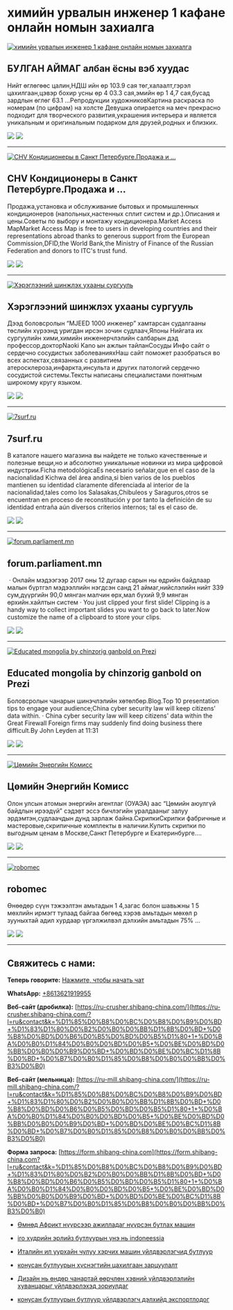 # химийн урвалын инженер 1 кафане онлайн номын захиалга

<a href="https://swt.shibang-china.com/?l=ru&img&k=%D1%85%D0%B8%D0%BC%D0%B8%D0%B9%D0%BD+%D1%83%D1%80%D0%B2%D0%B0%D0%BB%D1%8B%D0%BD+%D0%B8%D0%BD%D0%B6%D0%B5%D0%BD%D0%B5%D1%80+1+%D0%BA%D0%B0%D1%84%D0%B0%D0%BD%D0%B5+%D0%BE%D0%BD%D0%BB%D0%B0%D0%B9%D0%BD+%D0%BD%D0%BE%D0%BC%D1%8B%D0%BD+%D0%B7%D0%B0%D1%85%D0%B8%D0%B0%D0%BB%D0%B3%D0%B0" target="_blank">![химийн урвалын инженер 1 кафане онлайн номын захиалга](http://static.shibang-china.com/all-800x300/398.jpg)</a>

## БУЛГАН АЙМАГ албан ёсны вэб хуудас
Нийт өглөгөөс цалин,НДШ ийн өр 103.9 сая төг,халаалт,гэрэл цахилгаан,цэвэр бохир усны өр 4 03.3 сая,эмийн өр 1 4,7 сая,бусад зардлын өглөг 63.1 …Репродукции художниковКартина раскраска по номерам (по цифрам) на холсте Девушка опирается на меч прекрасно подходит для творческого развития,украшения интерьера и является уникальным и оригинальным подарком для друзей,родных и близких.


<a href="https://whatsapp.shibangsoft.com/WhatsApp.php" target="_blank" title="WhatsApp">![](http://static.shibang-china.com/icon/whatsapp.png)</a> <a href="https://swt.shibang-china.com/?l=ru&icon&k=%D1%85%D0%B8%D0%BC%D0%B8%D0%B9%D0%BD+%D1%83%D1%80%D0%B2%D0%B0%D0%BB%D1%8B%D0%BD+%D0%B8%D0%BD%D0%B6%D0%B5%D0%BD%D0%B5%D1%80+1+%D0%BA%D0%B0%D1%84%D0%B0%D0%BD%D0%B5+%D0%BE%D0%BD%D0%BB%D0%B0%D0%B9%D0%BD+%D0%BD%D0%BE%D0%BC%D1%8B%D0%BD+%D0%B7%D0%B0%D1%85%D0%B8%D0%B0%D0%BB%D0%B3%D0%B0" target="_blank">![](http://static.shibang-china.com/icon/chat-ru.png)</a>

---

<a href="https://swt.shibang-china.com/?l=ru&img&k=%D1%85%D0%B8%D0%BC%D0%B8%D0%B9%D0%BD+%D1%83%D1%80%D0%B2%D0%B0%D0%BB%D1%8B%D0%BD+%D0%B8%D0%BD%D0%B6%D0%B5%D0%BD%D0%B5%D1%80+1+%D0%BA%D0%B0%D1%84%D0%B0%D0%BD%D0%B5+%D0%BE%D0%BD%D0%BB%D0%B0%D0%B9%D0%BD+%D0%BD%D0%BE%D0%BC%D1%8B%D0%BD+%D0%B7%D0%B0%D1%85%D0%B8%D0%B0%D0%BB%D0%B3%D0%B0" target="_blank">![CHV Кондиционеры в Санкт Петербурге.Продажа и …](http://static.shibang-china.com/all-800x300/752.jpg)</a>

## CHV Кондиционеры в Санкт Петербурге.Продажа и …
Продажа,установка и обслуживание бытовых и промышленных кондиционеров (напольных,настенных сплит систем и др.).Описания и цены.Советы по выбору и монтажу кондиционера.Market Access MapMarket Access Map is free to users in developing countries and their representations abroad thanks to generous support from the European Commission,DFID,the World Bank,the Ministry of Finance of the Russian Federation and donors to ITC's trust fund.


<a href="https://whatsapp.shibangsoft.com/WhatsApp.php" target="_blank" title="WhatsApp">![](http://static.shibang-china.com/icon/whatsapp.png)</a> <a href="https://swt.shibang-china.com/?l=ru&icon&k=%D1%85%D0%B8%D0%BC%D0%B8%D0%B9%D0%BD+%D1%83%D1%80%D0%B2%D0%B0%D0%BB%D1%8B%D0%BD+%D0%B8%D0%BD%D0%B6%D0%B5%D0%BD%D0%B5%D1%80+1+%D0%BA%D0%B0%D1%84%D0%B0%D0%BD%D0%B5+%D0%BE%D0%BD%D0%BB%D0%B0%D0%B9%D0%BD+%D0%BD%D0%BE%D0%BC%D1%8B%D0%BD+%D0%B7%D0%B0%D1%85%D0%B8%D0%B0%D0%BB%D0%B3%D0%B0" target="_blank">![](http://static.shibang-china.com/icon/chat-ru.png)</a>

---

<a href="https://swt.shibang-china.com/?l=ru&img&k=%D1%85%D0%B8%D0%BC%D0%B8%D0%B9%D0%BD+%D1%83%D1%80%D0%B2%D0%B0%D0%BB%D1%8B%D0%BD+%D0%B8%D0%BD%D0%B6%D0%B5%D0%BD%D0%B5%D1%80+1+%D0%BA%D0%B0%D1%84%D0%B0%D0%BD%D0%B5+%D0%BE%D0%BD%D0%BB%D0%B0%D0%B9%D0%BD+%D0%BD%D0%BE%D0%BC%D1%8B%D0%BD+%D0%B7%D0%B0%D1%85%D0%B8%D0%B0%D0%BB%D0%B3%D0%B0" target="_blank">![Хэрэглээний шинжлэх ухааны сургууль](http://static.shibang-china.com/all-800x300/265.jpg)</a>

## Хэрэглээний шинжлэх ухааны сургууль
Дээд боловсролын “MJEED 1000 инженер” хамтарсан судалгааны төслийн хүрээнд уригдан ирсэн зочин судлаач,Японы Нийгата их сургуулийн хими,химийн инженерчлэлийн салбарын дэд профессор,докторNaoki Kano ын ажлын тайланСосуды Инфо сайт о сердечно сосудистых заболеванияхНаш сайт поможет разобраться во всех аспектах,связанных с развитием атеросклероза,инфаркта,инсульта и других патологий сердечно сосудистой системы.Тексты написаны специалистами понятным широкому кругу языком.


<a href="https://whatsapp.shibangsoft.com/WhatsApp.php" target="_blank" title="WhatsApp">![](http://static.shibang-china.com/icon/whatsapp.png)</a> <a href="https://swt.shibang-china.com/?l=ru&icon&k=%D1%85%D0%B8%D0%BC%D0%B8%D0%B9%D0%BD+%D1%83%D1%80%D0%B2%D0%B0%D0%BB%D1%8B%D0%BD+%D0%B8%D0%BD%D0%B6%D0%B5%D0%BD%D0%B5%D1%80+1+%D0%BA%D0%B0%D1%84%D0%B0%D0%BD%D0%B5+%D0%BE%D0%BD%D0%BB%D0%B0%D0%B9%D0%BD+%D0%BD%D0%BE%D0%BC%D1%8B%D0%BD+%D0%B7%D0%B0%D1%85%D0%B8%D0%B0%D0%BB%D0%B3%D0%B0" target="_blank">![](http://static.shibang-china.com/icon/chat-ru.png)</a>

---

<a href="https://swt.shibang-china.com/?l=ru&img&k=%D1%85%D0%B8%D0%BC%D0%B8%D0%B9%D0%BD+%D1%83%D1%80%D0%B2%D0%B0%D0%BB%D1%8B%D0%BD+%D0%B8%D0%BD%D0%B6%D0%B5%D0%BD%D0%B5%D1%80+1+%D0%BA%D0%B0%D1%84%D0%B0%D0%BD%D0%B5+%D0%BE%D0%BD%D0%BB%D0%B0%D0%B9%D0%BD+%D0%BD%D0%BE%D0%BC%D1%8B%D0%BD+%D0%B7%D0%B0%D1%85%D0%B8%D0%B0%D0%BB%D0%B3%D0%B0" target="_blank">![7surf.ru](http://static.shibang-china.com/all-800x300/973.jpg)</a>

## 7surf.ru
В каталоге нашего магазина вы найдете не только качественные и полезные вещи,но и абсолютно уникальные новинки из мира цифровой индустрии.Ficha metodol&#243;gicaEs necesario se&#241;alar,que en el caso de la nacionalidad Kichwa del &#225;rea andina,si bien varios de los pueblos mantienen su identidad claramente diferenciada al interior de la nacionalidad,tales como los Salasakas,Chibuleos y Saraguros,otros se encuentran en proceso de reconstituci&#243;n y por tanto la definici&#243;n de su identidad entra&#241;a a&#250;n diversos criterios internos; tal es el caso de.


<a href="https://whatsapp.shibangsoft.com/WhatsApp.php" target="_blank" title="WhatsApp">![](http://static.shibang-china.com/icon/whatsapp.png)</a> <a href="https://swt.shibang-china.com/?l=ru&icon&k=%D1%85%D0%B8%D0%BC%D0%B8%D0%B9%D0%BD+%D1%83%D1%80%D0%B2%D0%B0%D0%BB%D1%8B%D0%BD+%D0%B8%D0%BD%D0%B6%D0%B5%D0%BD%D0%B5%D1%80+1+%D0%BA%D0%B0%D1%84%D0%B0%D0%BD%D0%B5+%D0%BE%D0%BD%D0%BB%D0%B0%D0%B9%D0%BD+%D0%BD%D0%BE%D0%BC%D1%8B%D0%BD+%D0%B7%D0%B0%D1%85%D0%B8%D0%B0%D0%BB%D0%B3%D0%B0" target="_blank">![](http://static.shibang-china.com/icon/chat-ru.png)</a>

---

<a href="https://swt.shibang-china.com/?l=ru&img&k=%D1%85%D0%B8%D0%BC%D0%B8%D0%B9%D0%BD+%D1%83%D1%80%D0%B2%D0%B0%D0%BB%D1%8B%D0%BD+%D0%B8%D0%BD%D0%B6%D0%B5%D0%BD%D0%B5%D1%80+1+%D0%BA%D0%B0%D1%84%D0%B0%D0%BD%D0%B5+%D0%BE%D0%BD%D0%BB%D0%B0%D0%B9%D0%BD+%D0%BD%D0%BE%D0%BC%D1%8B%D0%BD+%D0%B7%D0%B0%D1%85%D0%B8%D0%B0%D0%BB%D0%B3%D0%B0" target="_blank">![forum.parliament.mn](http://static.shibang-china.com/all-800x300/1465.jpg)</a>

## forum.parliament.mn
&nbsp;&#0183;&#32;Онлайн мэдээгээр 2017 оны 12 дугаар сарын ны өдрийн байдлаар малын бүртгэл мэдээллийн нэгдсэн санд 21 аймаг,нийслэлийн нийт 339 сум,дүүргийн 90,0 мянган малчин өрх,мал бүхий 9,9 мянган өрхийн.хайлтын систем&nbsp;&#0183;&#32;You just clipped your first slide! Clipping is a handy way to collect important slides you want to go back to later.Now customize the name of a clipboard to store your clips.


<a href="https://whatsapp.shibangsoft.com/WhatsApp.php" target="_blank" title="WhatsApp">![](http://static.shibang-china.com/icon/whatsapp.png)</a> <a href="https://swt.shibang-china.com/?l=ru&icon&k=%D1%85%D0%B8%D0%BC%D0%B8%D0%B9%D0%BD+%D1%83%D1%80%D0%B2%D0%B0%D0%BB%D1%8B%D0%BD+%D0%B8%D0%BD%D0%B6%D0%B5%D0%BD%D0%B5%D1%80+1+%D0%BA%D0%B0%D1%84%D0%B0%D0%BD%D0%B5+%D0%BE%D0%BD%D0%BB%D0%B0%D0%B9%D0%BD+%D0%BD%D0%BE%D0%BC%D1%8B%D0%BD+%D0%B7%D0%B0%D1%85%D0%B8%D0%B0%D0%BB%D0%B3%D0%B0" target="_blank">![](http://static.shibang-china.com/icon/chat-ru.png)</a>

---

<a href="https://swt.shibang-china.com/?l=ru&img&k=%D1%85%D0%B8%D0%BC%D0%B8%D0%B9%D0%BD+%D1%83%D1%80%D0%B2%D0%B0%D0%BB%D1%8B%D0%BD+%D0%B8%D0%BD%D0%B6%D0%B5%D0%BD%D0%B5%D1%80+1+%D0%BA%D0%B0%D1%84%D0%B0%D0%BD%D0%B5+%D0%BE%D0%BD%D0%BB%D0%B0%D0%B9%D0%BD+%D0%BD%D0%BE%D0%BC%D1%8B%D0%BD+%D0%B7%D0%B0%D1%85%D0%B8%D0%B0%D0%BB%D0%B3%D0%B0" target="_blank">![Educated mongolia by chinzorig ganbold on Prezi](http://static.shibang-china.com/all-800x300/919.jpg)</a>

## Educated mongolia by chinzorig ganbold on Prezi
Боловсролын чанарын шинэчлэлийн хөтөлбөр.Blog.Top 10 presentation tips to engage your audience;China cyber security law will keep citizens' data within.&nbsp;&#0183;&#32;China cyber security law will keep citizens' data within the Great Firewall Foreign firms may suddenly find doing business there difficult.By John Leyden at 11:31


<a href="https://whatsapp.shibangsoft.com/WhatsApp.php" target="_blank" title="WhatsApp">![](http://static.shibang-china.com/icon/whatsapp.png)</a> <a href="https://swt.shibang-china.com/?l=ru&icon&k=%D1%85%D0%B8%D0%BC%D0%B8%D0%B9%D0%BD+%D1%83%D1%80%D0%B2%D0%B0%D0%BB%D1%8B%D0%BD+%D0%B8%D0%BD%D0%B6%D0%B5%D0%BD%D0%B5%D1%80+1+%D0%BA%D0%B0%D1%84%D0%B0%D0%BD%D0%B5+%D0%BE%D0%BD%D0%BB%D0%B0%D0%B9%D0%BD+%D0%BD%D0%BE%D0%BC%D1%8B%D0%BD+%D0%B7%D0%B0%D1%85%D0%B8%D0%B0%D0%BB%D0%B3%D0%B0" target="_blank">![](http://static.shibang-china.com/icon/chat-ru.png)</a>

---

<a href="https://swt.shibang-china.com/?l=ru&img&k=%D1%85%D0%B8%D0%BC%D0%B8%D0%B9%D0%BD+%D1%83%D1%80%D0%B2%D0%B0%D0%BB%D1%8B%D0%BD+%D0%B8%D0%BD%D0%B6%D0%B5%D0%BD%D0%B5%D1%80+1+%D0%BA%D0%B0%D1%84%D0%B0%D0%BD%D0%B5+%D0%BE%D0%BD%D0%BB%D0%B0%D0%B9%D0%BD+%D0%BD%D0%BE%D0%BC%D1%8B%D0%BD+%D0%B7%D0%B0%D1%85%D0%B8%D0%B0%D0%BB%D0%B3%D0%B0" target="_blank">![Цөмийн Энергийн Комисс](http://static.shibang-china.com/all-800x300/517.jpg)</a>

## Цөмийн Энергийн Комисс
Олон улсын атомын энергийн агентлаг (ОУАЭА) аас “Цөмийн аюулгүй байдлын ирээдүй” сэдэвт эссэ бичлэгийн уралдааныг залуу эрдэмтэн,судлаачдын дунд зарлаж байна.СкрипкиСкрипки фабричные и мастеровые,скрипичные комплекты в наличии.Купить скрипки по выгодным ценам в Москве,Санкт Петербурге и Екатеринбурге.…


<a href="https://whatsapp.shibangsoft.com/WhatsApp.php" target="_blank" title="WhatsApp">![](http://static.shibang-china.com/icon/whatsapp.png)</a> <a href="https://swt.shibang-china.com/?l=ru&icon&k=%D1%85%D0%B8%D0%BC%D0%B8%D0%B9%D0%BD+%D1%83%D1%80%D0%B2%D0%B0%D0%BB%D1%8B%D0%BD+%D0%B8%D0%BD%D0%B6%D0%B5%D0%BD%D0%B5%D1%80+1+%D0%BA%D0%B0%D1%84%D0%B0%D0%BD%D0%B5+%D0%BE%D0%BD%D0%BB%D0%B0%D0%B9%D0%BD+%D0%BD%D0%BE%D0%BC%D1%8B%D0%BD+%D0%B7%D0%B0%D1%85%D0%B8%D0%B0%D0%BB%D0%B3%D0%B0" target="_blank">![](http://static.shibang-china.com/icon/chat-ru.png)</a>

---

<a href="https://swt.shibang-china.com/?l=ru&img&k=%D1%85%D0%B8%D0%BC%D0%B8%D0%B9%D0%BD+%D1%83%D1%80%D0%B2%D0%B0%D0%BB%D1%8B%D0%BD+%D0%B8%D0%BD%D0%B6%D0%B5%D0%BD%D0%B5%D1%80+1+%D0%BA%D0%B0%D1%84%D0%B0%D0%BD%D0%B5+%D0%BE%D0%BD%D0%BB%D0%B0%D0%B9%D0%BD+%D0%BD%D0%BE%D0%BC%D1%8B%D0%BD+%D0%B7%D0%B0%D1%85%D0%B8%D0%B0%D0%BB%D0%B3%D0%B0" target="_blank">![robomec](http://static.shibang-china.com/all-800x300/612.jpg)</a>

## robomec
Өнөөдөр сүүн тэжээлтэн амьтадын 1 4,загас болон шавьжны 1 5 мөхлийн ирмэгт тулаад байгаа бөгөөд хэрэв амьтадын мөхөл р зууныхтай адил хурдаар үргэлжилвэл дэлхийн амьтадын 75% …

<a href="https://whatsapp.shibangsoft.com/WhatsApp.php" target="_blank" title="WhatsApp">![](http://static.shibang-china.com/icon/whatsapp.png)</a> <a href="https://swt.shibang-china.com/?l=ru&icon&k=%D1%85%D0%B8%D0%BC%D0%B8%D0%B9%D0%BD+%D1%83%D1%80%D0%B2%D0%B0%D0%BB%D1%8B%D0%BD+%D0%B8%D0%BD%D0%B6%D0%B5%D0%BD%D0%B5%D1%80+1+%D0%BA%D0%B0%D1%84%D0%B0%D0%BD%D0%B5+%D0%BE%D0%BD%D0%BB%D0%B0%D0%B9%D0%BD+%D0%BD%D0%BE%D0%BC%D1%8B%D0%BD+%D0%B7%D0%B0%D1%85%D0%B8%D0%B0%D0%BB%D0%B3%D0%B0" target="_blank">![](http://static.shibang-china.com/icon/chat-ru.png)</a>

---
## Свяжитесь с нами:

**Теперь говорите:** [Нажмите, чтобы начать чат](https://swt.shibang-china.com?l=ru&contact&k=%D1%85%D0%B8%D0%BC%D0%B8%D0%B9%D0%BD+%D1%83%D1%80%D0%B2%D0%B0%D0%BB%D1%8B%D0%BD+%D0%B8%D0%BD%D0%B6%D0%B5%D0%BD%D0%B5%D1%80+1+%D0%BA%D0%B0%D1%84%D0%B0%D0%BD%D0%B5+%D0%BE%D0%BD%D0%BB%D0%B0%D0%B9%D0%BD+%D0%BD%D0%BE%D0%BC%D1%8B%D0%BD+%D0%B7%D0%B0%D1%85%D0%B8%D0%B0%D0%BB%D0%B3%D0%B0)

**WhatsApp:**  [+8613621919955](https://whatsapp.shibangsoft.com/WhatsApp.php)

**Веб-сайт (дробилка):** [https://ru-crusher.shibang-china.com/](https://ru-crusher.shibang-china.com/?l=ru&contact&k=%D1%85%D0%B8%D0%BC%D0%B8%D0%B9%D0%BD+%D1%83%D1%80%D0%B2%D0%B0%D0%BB%D1%8B%D0%BD+%D0%B8%D0%BD%D0%B6%D0%B5%D0%BD%D0%B5%D1%80+1+%D0%BA%D0%B0%D1%84%D0%B0%D0%BD%D0%B5+%D0%BE%D0%BD%D0%BB%D0%B0%D0%B9%D0%BD+%D0%BD%D0%BE%D0%BC%D1%8B%D0%BD+%D0%B7%D0%B0%D1%85%D0%B8%D0%B0%D0%BB%D0%B3%D0%B0)

**Веб-сайт (мельница):** [https://ru-mill.shibang-china.com/](https://ru-mill.shibang-china.com/?l=ru&contact&k=%D1%85%D0%B8%D0%BC%D0%B8%D0%B9%D0%BD+%D1%83%D1%80%D0%B2%D0%B0%D0%BB%D1%8B%D0%BD+%D0%B8%D0%BD%D0%B6%D0%B5%D0%BD%D0%B5%D1%80+1+%D0%BA%D0%B0%D1%84%D0%B0%D0%BD%D0%B5+%D0%BE%D0%BD%D0%BB%D0%B0%D0%B9%D0%BD+%D0%BD%D0%BE%D0%BC%D1%8B%D0%BD+%D0%B7%D0%B0%D1%85%D0%B8%D0%B0%D0%BB%D0%B3%D0%B0)

**Форма запроса:** [https://form.shibang-china.com](https://form.shibang-china.com?l=ru&contact&k=%D1%85%D0%B8%D0%BC%D0%B8%D0%B9%D0%BD+%D1%83%D1%80%D0%B2%D0%B0%D0%BB%D1%8B%D0%BD+%D0%B8%D0%BD%D0%B6%D0%B5%D0%BD%D0%B5%D1%80+1+%D0%BA%D0%B0%D1%84%D0%B0%D0%BD%D0%B5+%D0%BE%D0%BD%D0%BB%D0%B0%D0%B9%D0%BD+%D0%BD%D0%BE%D0%BC%D1%8B%D0%BD+%D0%B7%D0%B0%D1%85%D0%B8%D0%B0%D0%BB%D0%B3%D0%B0)

* [Өмнөд Африкт нүүрсээр ажилладаг нүүрсэн бутлах машин](../127/%D3%A8%D0%BC%D0%BD%D3%A9%D0%B4%20%D0%90%D1%84%D1%80%D0%B8%D0%BA%D1%82%20%D0%BD%D2%AF%D2%AF%D1%80%D1%81%D1%8D%D1%8D%D1%80%20%D0%B0%D0%B6%D0%B8%D0%BB%D0%BB%D0%B0%D0%B4%D0%B0%D0%B3%20%D0%BD%D2%AF%D2%AF%D1%80%D1%81%D1%8D%D0%BD%20%D0%B1%D1%83%D1%82%D0%BB%D0%B0%D1%85%20%D0%BC%D0%B0%D1%88%D0%B8%D0%BD.md)

* [iro хүдрийн эрлийз бутлуурын үнэ нь indoneessia](../128/iro%20%D1%85%D2%AF%D0%B4%D1%80%D0%B8%D0%B9%D0%BD%20%D1%8D%D1%80%D0%BB%D0%B8%D0%B9%D0%B7%20%D0%B1%D1%83%D1%82%D0%BB%D1%83%D1%83%D1%80%D1%8B%D0%BD%20%D2%AF%D0%BD%D1%8D%20%D0%BD%D1%8C%20indoneessia.md)

* [Италийн ил уурхайн чулуу хэрчих машин үйлдвэрлэгчид бутлуур](../130/%D0%98%D1%82%D0%B0%D0%BB%D0%B8%D0%B9%D0%BD%20%D0%B8%D0%BB%20%D1%83%D1%83%D1%80%D1%85%D0%B0%D0%B9%D0%BD%20%D1%87%D1%83%D0%BB%D1%83%D1%83%20%D1%85%D1%8D%D1%80%D1%87%D0%B8%D1%85%20%D0%BC%D0%B0%D1%88%D0%B8%D0%BD%20%D2%AF%D0%B9%D0%BB%D0%B4%D0%B2%D1%8D%D1%80%D0%BB%D1%8D%D0%B3%D1%87%D0%B8%D0%B4%20%D0%B1%D1%83%D1%82%D0%BB%D1%83%D1%83%D1%80.md)

* [конусан бутлуурын хүснэгтийн цахилгаан зарцуулалт](../126/%D0%BA%D0%BE%D0%BD%D1%83%D1%81%D0%B0%D0%BD%20%D0%B1%D1%83%D1%82%D0%BB%D1%83%D1%83%D1%80%D1%8B%D0%BD%20%D1%85%D2%AF%D1%81%D0%BD%D1%8D%D0%B3%D1%82%D0%B8%D0%B9%D0%BD%20%D1%86%D0%B0%D1%85%D0%B8%D0%BB%D0%B3%D0%B0%D0%B0%D0%BD%20%D0%B7%D0%B0%D1%80%D1%86%D1%83%D1%83%D0%BB%D0%B0%D0%BB%D1%82.md)

* [Дизайн нь өндөр чанартай өөрчлөн хэвний үйлдвэрлэлийн хуванцарыг үйлдвэрлэхэд зориулдаг](../129/%D0%94%D0%B8%D0%B7%D0%B0%D0%B9%D0%BD%20%D0%BD%D1%8C%20%D3%A9%D0%BD%D0%B4%D3%A9%D1%80%20%D1%87%D0%B0%D0%BD%D0%B0%D1%80%D1%82%D0%B0%D0%B9%20%D3%A9%D3%A9%D1%80%D1%87%D0%BB%D3%A9%D0%BD%20%D1%85%D1%8D%D0%B2%D0%BD%D0%B8%D0%B9%20%D2%AF%D0%B9%D0%BB%D0%B4%D0%B2%D1%8D%D1%80%D0%BB%D1%8D%D0%BB%D0%B8%D0%B9%D0%BD%20%D1%85%D1%83%D0%B2%D0%B0%D0%BD%D1%86%D0%B0%D1%80%D1%8B%D0%B3%20%D2%AF%D0%B9%D0%BB%D0%B4%D0%B2%D1%8D%D1%80%D0%BB%D1%8D%D1%85%D1%8D%D0%B4%20%D0%B7%D0%BE%D1%80%D0%B8%D1%83%D0%BB%D0%B4%D0%B0%D0%B3.md)

* [конусан бутлуурын бутлуур үйлдвэрлэгч дэлхийд экспортлодог](../129/%D0%BA%D0%BE%D0%BD%D1%83%D1%81%D0%B0%D0%BD%20%D0%B1%D1%83%D1%82%D0%BB%D1%83%D1%83%D1%80%D1%8B%D0%BD%20%D0%B1%D1%83%D1%82%D0%BB%D1%83%D1%83%D1%80%20%D2%AF%D0%B9%D0%BB%D0%B4%D0%B2%D1%8D%D1%80%D0%BB%D1%8D%D0%B3%D1%87%20%D0%B4%D1%8D%D0%BB%D1%85%D0%B8%D0%B9%D0%B4%20%D1%8D%D0%BA%D1%81%D0%BF%D0%BE%D1%80%D1%82%D0%BB%D0%BE%D0%B4%D0%BE%D0%B3.md)